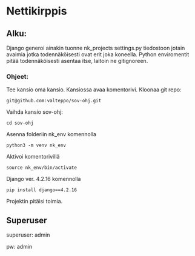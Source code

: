 # Nettikirppis

## Alku:

Django generoi ainakin tuonne nk_projects settings.py tiedostoon jotain avaimia jotka todennäköisesti ovat erit joka koneella.
Python enviromentit pitää todennäköisesti asentaa itse, laitoin ne gitignoreen.

### Ohjeet:
Tee kansio oma kansio.
Kansiossa avaa komentorivi.
Kloonaa git repo:

```git@github.com:valteppo/sov-ohj.git```

Vaihda kansio sov-ohj:

```cd sov-ohj```

Asenna folderiin nk_env komennolla

```python3 -m venv nk_env```

Aktivoi komentorivillä

```source nk_env/bin/activate```

Django ver. 4.2.16 komennolla

```pip install django==4.2.16```

Projektin pitäisi toimia.

## Superuser

superuser: admin

pw: admin

